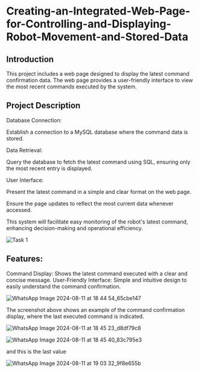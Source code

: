 # Creating-an-Integrated-Web-Page-for-Controlling-and-Displaying-Robot-Movement-and-Stored-Data

## Introduction

This project includes a web page designed to display the latest command confirmation data. The web page provides a user-friendly interface to view the most recent commands executed by the system.



## Project Description

Database Connection:

Establish a connection to a MySQL database where the command data is stored.

Data Retrieval:

Query the database to fetch the latest command using SQL, ensuring only the most recent entry is displayed.

User Interface:

Present the latest command in a simple and clear format on the web page.

Ensure the page updates to reflect the most current data whenever accessed.

This system will facilitate easy monitoring of the robot's latest command, enhancing decision-making and operational efficiency.

![Task 1](https://github.com/user-attachments/assets/3516af99-2646-464f-b17b-f6d2c27946a9)

## Features:
Command Display: Shows the latest command executed with a clear and concise message. User-Friendly Interface: Simple and intuitive design to easily understand the command confirmation.

![WhatsApp Image 2024-08-11 at 18 44 54_65cbe147](https://github.com/user-attachments/assets/3e359c2f-04a8-47d1-8531-5a818fbde058)

The screenshot above shows an example of the command confirmation display, where the last executed command is indicated.

![WhatsApp Image 2024-08-11 at 18 45 23_d8df79c8](https://github.com/user-attachments/assets/d959b02a-84d7-479b-8651-e9981a465612)


![WhatsApp Image 2024-08-11 at 18 45 40_83c795e3](https://github.com/user-attachments/assets/68d663d9-b8ac-4e8c-87f5-4f7b4ac21be5)

and this is the last value

![WhatsApp Image 2024-08-11 at 19 03 32_9f8e655b](https://github.com/user-attachments/assets/96719f5c-9b6e-46f2-9ce7-965e3ad00c3a)


